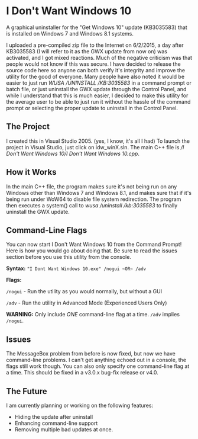 # I Don't Want Windows 10
A graphical uninstaller for the "Get Windows 10" update (KB3035583) that is installed on Windows 7 and Windows 8.1 systems.

I uploaded a pre-compiled zip file to the Internet on 6/2/2015, a day after KB3035583 (I will refer to it as the GWX update from now on) was activated, and I got mixed reactions. Much of the negative criticism was that people would not know if this was secure. I have decided to release the source code here so anyone can both verify it's integrity and improve the utility for the good of everyone. Many people have also noted it would be easier to just run *WUSA /UNINSTALL /KB:3035583* in a command prompt or batch file, or just uninstall the GWX update through the Control Panel, and while I understand that this is much easier, I decided to make this utility for the average user to be able to just run it without the hassle of the command prompt or selecting the proper update to uninstall in the Control Panel.

## The Project

I created this in Visual Studio 2005. (yes, I know, it's all I had) To launch the project in Visual Studio, just click on idw_winX.sln. The main C++ file is */I Don't Want Windows 10/I Don't Want Windows 10.cpp*.

## How it Works
In the main C++ file, the program makes sure it's not being run on any Windows other than Windows 7 and Windows 8.1, and makes sure that if it's being run under WoW64 to disable file system redirection. The program then executes a system() call to *wusa /uninstall /kb:3035583* to finally uninstall the GWX update.

## Command-Line Flags

You can now start I Don't Want Windows 10 from the Command Prompt! Here is how you would go about doing that. Be sure to read the issues section before you use this utility from the console.

**Syntax:** `"I Dont Want Windows 10.exe" /nogui ~OR~ /adv`

**Flags:**

`/nogui` - Run the utility as you would normally, but without a GUI

`/adv` - Run the utility in Advanced Mode (Experienced Users Only)

**WARNING:** Only include *ONE* command-line flag at a time. `/adv` implies `/nogui`.

## Issues
The MessageBox problem from before is now fixed, but now we have command-line problems. I can't get anything echoed out in a console, the flags still work though. You can also only specify one command-line flag at a time. This should be fixed in a v3.0.x bug-fix release or v4.0.

## The Future
I am currently planning or working on the following features:
* Hiding the update after uninstall
* Enhancing command-line support
* Removing multiple bad updates at once.
